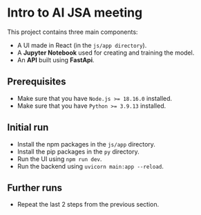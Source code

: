 # Intro to AI JSA meeting

This project contains three main components:
- A UI made in React (in the `js/app directory`).
- A **Jupyter Notebook** used for creating and training the model.
- An **API** built using **FastApi**.


## Prerequisites
- Make sure that you have `Node.js >= 18.16.0` installed.
- Make sure that you have `Python >= 3.9.13` installed.

## Initial run
- Install the npm packages in the `js/app` directory.
- Install the pip packages in the `py` directory.
- Run the UI using `npm run dev`.
- Run the backend using `uvicorn main:app --reload`.

## Further runs
- Repeat the last 2 steps from the previous section.